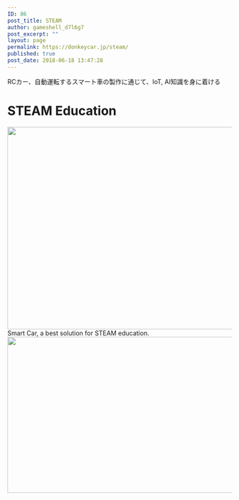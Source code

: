 ```yaml
---
ID: 86
post_title: STEAM
author: gameshell_d7l6g7
post_excerpt: ""
layout: page
permalink: https://donkeycar.jp/steam/
published: true
post_date: 2018-06-18 13:47:28
---
```

RCカー、自動運転するスマート車の製作に通じて、IoT, AI知識を身に着ける
<h1>STEAM Education</h1>
<img class="alignnone wp-image-116 size-full" src="https://donkeycar.jp/wp-content/uploads/2018/11/STEAMlogo_1024x1024.png" alt="" width="1000" height="454" />
Smart Car, a best solution for STEAM education.

<img class="alignnone wp-image-113 size-full" src="https://donkeycar.jp/wp-content/uploads/2018/07/steam-learning-graphic.gif" alt="" width="790" height="350" />

&nbsp;